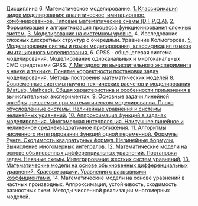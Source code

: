 Дисциплина 6. Математическое моделирование.
[1. Классификация видов моделирования: аналитическое, имитационное, комбинированное. Типовые математические схемы (D,F,P,Q,A).](math-model/1.md)
[2. Формализация и алгоритмизация процесса функционирования сложных систем.](math-model/2.md)
[3. Моделирование на системном уровне.](math-model/3.md)
4. Исследование сложных дискретных структур с очередями. Уравнение Колмогорова.
[5. Моделирование систем и языки моделирования, классификация языков имитационного моделирования.](math-model/5.md)
6. GPSS - общецелевая система моделирования. Моделирование одноканальных и многоканальных CMО средствами GPSS.
[7. Методология вычислительного эксперимента в науке и технике. Понятие корректности постановки задач моделирования. Методы построения математических моделей](math-model/7.md)
[8. Современные системы научно-технических расчетов и моделирования (MatLab, Mathcad). Общая характеристика и особенности применения в вычислительных экспериментах.](math-model/8.md)
[9. Основные задачи линейной алгебры, решаемые при математическом моделировании. Плохо обусловленные системы. Нелинейные уравнения и системы нелинейных уравнений.](math-model/9.md)
[10. Аппроксимация функций в задачах моделирования. Многомерная интерполяция. Наилучшее линейное и нелинейное среднеквадратичное приближения.](math-model/10.md)
[11. Алгоритмы численного интегрирования функций одной переменной. Формулы Рунге. Сходимость квадратурных формул. Нелинейные формулы. Вычисление многомерных интегралов.](math-model/11.md)
[12. Математические модели на основе обыкновенных дифференциальных уравнений. Постановки задач. Неявные схемы. Интегрирование жестких систем уравнений.](math-model/12.md)
[13. Математические модели на основе обыкновенных дифференциальных уравнений. Краевые задачи. Уравнения с разрывными коэффициентами.](math-model/13.md)
14. Математические модели на основе уравнений в частных производных. Аппроксимация, устойчивость, сходимость разностных схем. Методы численной реализации многомерных моделей.
